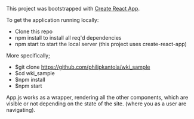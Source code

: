 This project was bootstrapped with [Create React App](https://github.com/facebook/create-react-app).

To get the application running locally:
* Clone this repo
* npm install to install all req'd dependencies
* npm start to start the local server (this project uses create-react-app)

More specifically; 
* $git clone https://github.com/philipkantola/wki_sample
* $cd wki_sample
* $npm install
* $npm start

App.js works as a wrapper, rendering all the other components, which are visible or not depending on the state of the site. (where you as a user are navigating).

